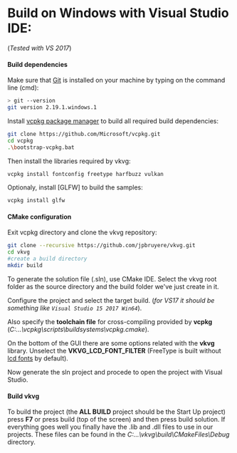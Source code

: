#  Build on Windows with Visual Studio IDE:

(*Tested with VS 2017*)

#### Build dependencies
Make sure that [Git](https://git-scm.com/download/win) is installed on your machine by typing on the command line (cmd):
```bash
> git --version
git version 2.19.1.windows.1
```
Install [vcpkg package manager](https://docs.microsoft.com/en-us/cpp/build/vcpkg?view=vs-2019) to build all required build dependencies:
```bash 
git clone https://github.com/Microsoft/vcpkg.git
cd vcpkg
.\bootstrap-vcpkg.bat
```
Then install the libraries required by vkvg:
```bash 
vcpkg install fontconfig freetype harfbuzz vulkan
```
Optionaly, install [GLFW] to build the samples:
```bash 
vcpkg install glfw
```
#### CMake configuration
Exit vcpkg directory and clone the vkvg repository:
```bash
git clone --recursive https://github.com/jpbruyere/vkvg.git
cd vkvg
#create a build directory
mkdir build
```
To generate the solution file (.sln), use CMake IDE. Select the vkvg root folder as the source directory and the build folder we've just create in it.

Configure the project and select the target build. (*for VS17 it should be something like `Visual Studio 15 2017 Win64`*).

Also specify the **toolchain file** for cross-compiling provided by **vcpkg** (*C:\...\vcpkg\scripts\buildsystems\vcpkg.cmake*).

On the bottom of the GUI there are some options related with the **vkvg** library. Unselect the **VKVG_LCD_FONT_FILTER** (FreeType is built without [lcd fonts](https://en.wikipedia.org/wiki/Subpixel_rendering) by default).

Now generate the sln project and procede to open the project with Visual Studio.<br>

#### Build vkvg
To build the project (the **ALL BUILD** project should be the Start Up project) press **F7** or press build (top of the screen) and then press build solution. If everything goes well you finally have the .lib and .dll files to use in our projects. These files can be found in the *C:\...\vkvg\build\CMakeFiles\Debug* directory.
